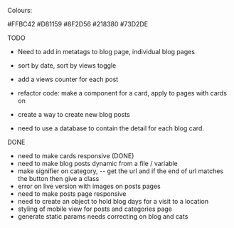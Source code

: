 Colours: 

#FFBC42
#D81159
#8F2D56
#218380
#73D2DE

TODO

- Need to add in metatags to blog page, individual blog pages


- sort by date, sort by views toggle


- add a views counter for each post

- refactor code: make a component for a card, apply to pages with cards on

- create a way to create new blog posts

- need to use a database to contain the detail for each blog card.



DONE
- need to make cards responsive (DONE)
- need to make blog posts dynamic from a file / variable
- make signifier on category, 
-- get the url and if the end of url matches the button then give a class
- error on live version with images on posts pages
- need to make posts page responsive
- need to create an object to hold blog days for a visit to a location
- styling of mobile view for posts and categories page
- generate static params needs correcting on blog and cats